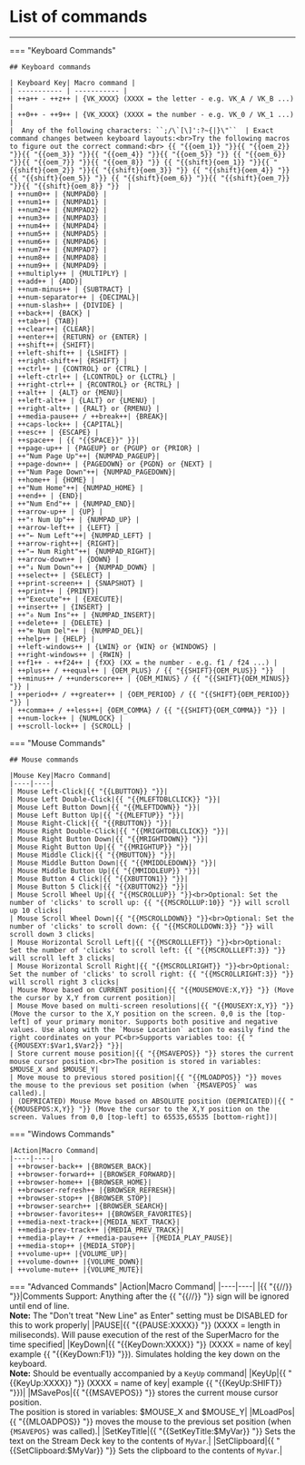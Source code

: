 <!-- 
    Because of the syntax that macros require, adding them thoroughly broke this page until Cyber refactored it.
    Single { } are fine, but in order to use double brackets the way SuperMacro does, you need to declare the whole thing to be a string
        Example: {{SPACE}} would become {{ "{{SPACE}}" }}

    Cyber accomplished the refactor using Find & Replace twice.
        replace: "\{\{" with: "\{\{ \"\{\{"
        replace: "\}\}" with: " \"\}\}"

    Reverting this change *will* break the page, but it is easy enough to do with 2 more Find & Replace uses
        replace: "\{\{ \"" with: ""
        replace: " \"\}\}" with: ""
 -->

# List of commands

<hr />
=== "Keyboard Commands"

    ## Keyboard commands

    | Keyboard Key| Macro command |
    | ----------- | ----------- |
    | ++a++ - ++z++ | {VK_XXXX} (XXXX = the letter - e.g. VK_A / VK_B ...) |
    | ++0++ - ++9++ | {VK_XXXX} (XXXX = the number - e.g. VK_0 / VK_1 ...) |
    |  Any of the following characters: ``;/\`[\]':?~{|}\"``  | Exact command changes between keyboard layouts:<br>Try the following macros to figure out the correct command:<br> {{ "{{oem_1}} "}}{{ "{{oem_2}} "}}{{ "{{oem_3}} "}}{{ "{{oem_4}} "}}{{ "{{oem_5}} "}} {{ "{{oem_6}} "}}{{ "{{oem_7}} "}}{{ "{{oem_8}} "}} {{ "{{shift}{oem_1}} "}}{{ "{{shift}{oem_2}} "}}{{ "{{shift}{oem_3}} "}} {{ "{{shift}{oem_4}} "}}{{ "{{shift}{oem_5}} "}} {{ "{{shift}{oem_6}} "}}{{ "{{shift}{oem_7}} "}}{{ "{{shift}{oem_8}} "}}  |
    | ++num0++ | {NUMPAD0} |
    | ++num1++ | {NUMPAD1} |
    | ++num2++ | {NUMPAD2} |
    | ++num3++ | {NUMPAD3} |
    | ++num4++ | {NUMPAD4} |
    | ++num5++ | {NUMPAD5} |
    | ++num6++ | {NUMPAD6} |
    | ++num7++ | {NUMPAD7} |
    | ++num8++ | {NUMPAD8} |
    | ++num9++ | {NUMPAD9} |
    | ++multiply++ | {MULTIPLY} |
    | ++add++ | {ADD}|
    | ++num-minus++ | {SUBTRACT} |
    | ++num-separator++ | {DECIMAL}|
    | ++num-slash++ | {DIVIDE} |
    | ++back++| {BACK} |
    | ++tab++| {TAB}|
    | ++clear++| {CLEAR}|
    | ++enter++| {RETURN} or {ENTER} |
    | ++shift++| {SHIFT}|
    | ++left-shift++ | {LSHIFT} |
    | ++right-shift++| {RSHIFT} |
    | ++ctrl++ | {CONTROL} or {CTRL} |
    | ++left-ctrl++ | {LCONTROL} or {LCTRL} |
    | ++right-ctrl++ | {RCONTROL} or {RCTRL} |
    | ++alt++ | {ALT} or {MENU}|
    | ++left-alt++ | {LALT} or {LMENU} |
    | ++right-alt++ | {RALT} or {RMENU} |
    | ++media-pause++ / ++break++| {BREAK}|
    | ++caps-lock++ | {CAPITAL}|
    | ++esc++ | {ESCAPE} |
    | ++space++ | {{ "{{SPACE}}" }}|
    | ++page-up++ | {PAGEUP} or {PGUP} or {PRIOR} |
    | ++"Num Page Up"++| {NUMPAD_PAGEUP}|
    | ++page-down++ | {PAGEDOWN} or {PGDN} or {NEXT} |
    | ++"Num Page Down"++| {NUMPAD_PAGEDOWN}|
    | ++home++ | {HOME} |
    | ++"Num Home"++| {NUMPAD_HOME} |
    | ++end++ | {END}|
    | ++"Num End"++ | {NUMPAD_END}|
    | ++arrow-up++ | {UP} |
    | ++"↑ Num Up"++ | {NUMPAD_UP} |
    | ++arrow-left++ | {LEFT} |
    | ++"← Num Left"++| {NUMPAD_LEFT} |
    | ++arrow-right++| {RIGHT}|
    | ++"→ Num Right"++| {NUMPAD_RIGHT}|
    | ++arrow-down++ | {DOWN} |
    | ++"↓ Num Down"++ | {NUMPAD_DOWN} |
    | ++select++ | {SELECT} |
    | ++print-screen++ | {SNAPSHOT} |
    | ++print++ | {PRINT}|
    | ++"Execute"++ | {EXECUTE}|
    | ++insert++ | {INSERT} |
    | ++"⎀ Num Ins"++ | {NUMPAD_INSERT}|
    | ++delete++ | {DELETE} |
    | ++"⌦ Num Del"++ | {NUMPAD_DEL}|
    | ++help++ | {HELP} |
    | ++left-windows++ | {LWIN} or {WIN} or {WINDOWS} |
    | ++right-windows++ | {RWIN} |
    | ++f1++ - ++f24++ | {fXX} (XX = the number - e.g. f1 / f24 ...) |
    | ++plus++ / ++equal++ | {OEM_PLUS} / {{ "{{SHIFT}{OEM_PLUS}} "}}  | 
    | ++minus++ / ++underscore++ | {OEM_MINUS} / {{ "{{SHIFT}{OEM_MINUS}} "}} |
    | ++period++ / ++greater++ | {OEM_PERIOD} / {{ "{{SHIFT}{OEM_PERIOD}} "}} |
    | ++comma++ / ++less++| {OEM_COMMA} / {{ "{{SHIFT}{OEM_COMMA}} "}} | 
    | ++num-lock++ | {NUMLOCK} |
    | ++scroll-lock++ | {SCROLL} |

=== "Mouse Commands"

    ## Mouse commands

    |Mouse Key|Macro Command|
    |----|----|
    | Mouse Left-Click|{{ "{{LBUTTON}} "}}|
    | Mouse Left Double-Click|{{ "{{MLEFTDBLCLICK}} "}}|
    | Mouse Left Button Down|{{ "{{MLEFTDOWN}} "}}|
    | Mouse Left Button Up|{{ "{{MLEFTUP}} "}}|
    | Mouse Right-Click|{{ "{{RBUTTON}} "}}|
    | Mouse Right Double-Click|{{ "{{MRIGHTDBLCLICK}} "}}|
    | Mouse Right Button Down|{{ "{{MRIGHTDOWN}} "}}|
    | Mouse Right Button Up|{{ "{{MRIGHTUP}} "}}|
    | Mouse Middle Click|{{ "{{MBUTTON}} "}}|
    | Mouse Middle Button Down|{{ "{{MMIDDLEDOWN}} "}}|
    | Mouse Middle Button Up|{{ "{{MMIDDLEUP}} "}}|
    | Mouse Button 4 Click|{{ "{{XBUTTON1}} "}}|
    | Mouse Button 5 Click|{{ "{{XBUTTON2}} "}}|
    | Mouse Scroll Wheel Up|{{ "{{MSCROLLUP}} "}}<br>Optional: Set the number of 'clicks' to scroll up: {{ "{{MSCROLLUP:10}} "}} will scroll up 10 clicks|
    | Mouse Scroll Wheel Down|{{ "{{MSCROLLDOWN}} "}}<br>Optional: Set the number of 'clicks' to scroll down: {{ "{{MSCROLLDOWN:3}} "}} will scroll down 3 clicks|
    | Mouse Horizontal Scroll Left|{{ "{{MSCROLLLEFT}} "}}<br>Optional: Set the number of 'clicks' to scroll left: {{ "{{MSCROLLLEFT:3}} "}} will scroll left 3 clicks|
    | Mouse Horizontal Scroll Right|{{ "{{MSCROLLRIGHT}} "}}<br>Optional: Set the number of 'clicks' to scroll right: {{ "{{MSCROLLRIGHT:3}} "}} will scroll right 3 clicks|
    | Mouse Move based on CURRENT position|{{ "{{MOUSEMOVE:X,Y}} "}} (Move the cursor by X,Y from current position)|
    | Mouse Move based on multi-screen resolutions|{{ "{{MOUSEXY:X,Y}} "}} (Move the cursor to the X,Y position on the screen. 0,0 is the [top-left] of your primary monitor. Supports both positive and negative values. Use along with the `Mouse Location` action to easily find the right coordinates on your PC<br>Supports variables too: {{ "{{MOUSEXY:$Var1,$Var2}} "}}|
    | Store current mouse position|{{ "{{MSAVEPOS}} "}} stores the current mouse cursor position.<br>The position is stored in variables: $MOUSE_X and $MOUSE_Y|
    | Move mouse to previous stored position|{{ "{{MLOADPOS}} "}} moves the mouse to the previous set position (when `{MSAVEPOS}` was called).|
    | (DEPRICATED) Mouse Move based on ABSOLUTE position (DEPRICATED)|{{ "{{MOUSEPOS:X,Y}} "}} (Move the cursor to the X,Y position on the screen. Values from 0,0 [top-left] to 65535,65535 [bottom-right])|

=== "Windows Commands"

    |Action|Macro Command|
    |----|----|
    | ++browser-back++ |{BROWSER_BACK}|
    | ++browser-forward++ |{BROWSER_FORWARD}|
    | ++browser-home++ |{BROWSER_HOME}|
    | ++browser-refresh++ |{BROWSER_REFRESH}|
    | ++browser-stop++ |{BROWSER_STOP}|
    | ++browser-search++ |{BROWSER_SEARCH}|
    | ++browser-favorites++ |{BROWSER_FAVORITES}|
    | ++media-next-track++|{MEDIA_NEXT_TRACK}|
    | ++media-prev-track++ |{MEDIA_PREV_TRACK}|
    | ++media-play++ / ++media-pause++ |{MEDIA_PLAY_PAUSE}|
    | ++media-stop++ |{MEDIA_STOP}|
    | ++volume-up++ |{VOLUME_UP}|
    | ++volume-down++ |{VOLUME_DOWN}|
    | ++volume-mute++ |{VOLUME_MUTE}|

=== "Advanced Commands"
    |Action|Macro Command|
    |----|----|
    |{{ "{{//}} "}}|Comments Support: Anything after the {{ "{{//}} "}} sign will be ignored until end of line.<br>**Note:** The "Don't treat "New Line" as Enter" setting must be DISABLED for this to work properly|
    |PAUSE|{{ "{{PAUSE:XXXX}} "}} (XXXX = length in miliseconds). Will pause execution of the rest of the SuperMacro for the time specified|
    |KeyDown|{{ "{{KeyDown:XXXX}} "}} (XXXX = name of key| example {{ "{{KeyDown:F1}} "}}). Simulates holding the key down on the keyboard.<br>**Note:** Should be eventually accompanied by a `KeyUp` command|
    |KeyUp|{{ "{{KeyUp:XXXX}} "}} (XXXX = name of key| example {{ "{{KeyUp:SHIFT}} "}})|
    |MSavePos|{{ "{{MSAVEPOS}} "}} stores the current mouse cursor position.<br>The position is stored in variables: $MOUSE_X and $MOUSE_Y|
    |MLoadPos|{{ "{{MLOADPOS}} "}} moves the mouse to the previous set position (when `{MSAVEPOS}` was called).|
    |SetKeyTitle|{{ "{{SetKeyTitle:$MyVar}} "}} Sets the text on the Stream Deck key to the contents of `MyVar`.|
    |SetClipboard|{{ "{{SetClipboard:$MyVar}} "}} Sets the clipboard to the contents of `MyVar`.|
